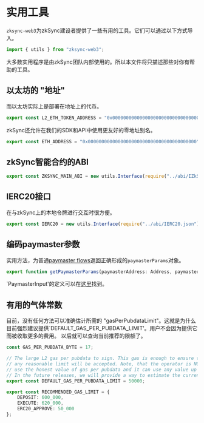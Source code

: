 # 实用工具

`zksync-web3`为zkSync建设者提供了一些有用的工具。它们可以通过以下方式导入。

```typescript
import { utils } from "zksync-web3";
```

大多数实用程序是由zkSync团队内部使用的。所以本文件将只描述那些对你有帮助的工具。

## 以太坊的 "地址"

而以太坊实际上是部署在地址上的代币。

```typescript
export const L2_ETH_TOKEN_ADDRESS = "0x000000000000000000000000000000000000800a";
```

zkSync还允许在我们的SDK和API中使用更友好的零地址别名。

```typescript
export const ETH_ADDRESS = "0x0000000000000000000000000000000000000000";
```

## zkSync智能合约的ABI

```typescript
export const ZKSYNC_MAIN_ABI = new utils.Interface(require("../abi/IZkSync.json"));
```

## IERC20接口

在与zkSync上的本地令牌进行交互时很方便。

```typescript
export const IERC20 = new utils.Interface(require("../abi/IERC20.json"));
```

## 编码paymaster参数

实用方法，为普通[paymaster flows](.../.../dev/developer-guides/aa.md#built-in-paymaster-flows)返回正确形成的`paymasterParams`对象。

```typescript
export function getPaymasterParams(paymasterAddress: Address, paymasterInput: PaymasterInput): PaymasterParams
```

`PaymasterInput'的定义可以在[这里](./types.md)找到。

## 有用的气体常数

目前，没有任何方法可以准确估计所需的 "gasPerPubdataLimit"。这就是为什么目前强烈建议提供`DEFAULT_GAS_PER_PUBDATA_LIMIT'。用户不会因为提供它而被收取更多的费用。
以后就可以查询当前推荐的限额了。

```typescript
const GAS_PER_PUBDATA_BYTE = 17;

// The large L2 gas per pubdata to sign. This gas is enough to ensure that
// any reasonable limit will be accepted. Note, that the operator is NOT required to
// use the honest value of gas per pubdata and it can use any value up to the one signed by the user.
// In the future releases, we will provide a way to estimate the current gasPerPubdata.
export const DEFAULT_GAS_PER_PUBDATA_LIMIT = 50000;

export const RECOMMENDED_GAS_LIMIT = {
    DEPOSIT: 600_000,
    EXECUTE: 620_000,
    ERC20_APPROVE: 50_000
};
```
